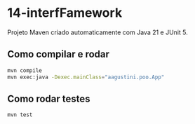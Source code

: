 # 14-interfFamework

Projeto Maven criado automaticamente com Java 21 e JUnit 5.

## Como compilar e rodar

```bash
mvn compile
mvn exec:java -Dexec.mainClass="aagustini.poo.App"
```

## Como rodar testes

```bash
mvn test
```

